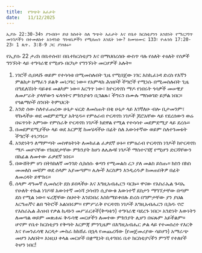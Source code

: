 ```yaml
---
title:  የግጭት አፈታት
date:   11/12/2025
---
```


`ኢያሱ 22:30-34ን ያንብቡ። ይህ ክስተት ስለ ግጭት አፈታት እና የቤተ ክርስቲያንን አንድነት የማረጋገጥ መንገዶችን በተመለከተ አንዳንድ ግንዛቤዎችን የሚሰጠን እንዴት ነው? ከመዝሙር 133፣ ዮሐንስ 17:20-23፣ 1 ጴጥ. 3:8-9 ጋር ያነፃፅሩ።`

የኢያሱ 22 ታሪክ በቤተሰብ፣ በቤተክርስቲያን እና በማህበረሰቡ ውስጥ ባሉ የዕለት ተዕለት የሰዎች ግንኙነት ላይ ተግባራዊ የሚሆኑ በርካታ የግንኙነት መርሆዎች አሉት።

1. ነገሮች ሲበላሹ ወይም የተሳሳቱ በሚመስሉበት ጊዜ የሚበጀው ነገር እስኪፈነዳ ድረስ የእኛን ምልከታ ከማፈን ይልቅ መነጋገር ነው። የአምላክ ሕዝቦች ችግሮች የሚነሱ በሚመስሉበት ጊዜ በግዴለሽነት ባይቆዩ መልካም ነው። እርግጥ ነው፣ ከዮርዳኖስ ማዶ የነበሩት ጎሳዎች መሠዊያ ለመሥራት ያላቸውን ፍላጎትና ምክንያቱን ቢገልጹ፣ ችግሩን በሙሉ ማስወገድ ይቻል ነበር። የጎልማሶች ሰንበት ትምህርት
2. አንድ ሰው ስለተፈጠረው ሁኔታ ፍርድ ለመስጠት በቂ ሁኔታ ላይ እገኛለሁ ብሎ ቢታመንም፣ ቸኩላችሁ ወደ መደምደሚያ አትሂዱ። የምዕራብ ዮርዳኖስ ነገዶች ጆሮአቸው ላይ የደረሰውን ወሬ በፍጥነት አምነው የምስራቅ ዮርዳኖስ ነገዶች ክደዋል የሚል የተሳሳተ መደምደሚያ ላይ ደረሱ።
3. በመደምደሚያችሁ ላይ ወደ እርምጃ ከመሄዳችሁ በፊት ስለ እውነተኛው ወይም ስለተገመቱት ችግሮች ተነጋገሩ።
4. አንድነትን ለማምጣት መስዋዕትነት ለመክፈል ፈቃደኛ ሁኑ። የምዕራብ ዮርዳኖስ ነገዶች ከዮርዳኖስ ማዶ መሆናቸው የክህደታቸው ምክንያት ከሆነ ለሌሎቹ ነገዶች ማስተናገጃ የሚሆን ድርሻቸውን በከፊል ለመተው ፈቃደኛ ነበሩ።
5. በውሸትም ሆነ በትክክለኛ መንገድ ሲከሰሱ ቁጣን የሚመልስ ረጋ ያለ መልስ ይስጡ። ክስን በክስ መመለስ መቼም ወደ ሰላም አያመጣም። ሌሎች እርስዎን እንዲረዱዎ ከመጠበቅዎ በፊት ለመረዳት ይሞክሩ።
6. ሰላም ዳግመኛ ሲመሰረት ደስ ይበላችሁ እና እግዚአብሔርን ባርኩ። ዋናው የእስራኤል ጉባኤ የሁለት ተኩል ነገዶቹ እውነተኛ መነሻ ኃሳብን ሲያውቁ እውነተኛ ደስታን ማግኘታቸው በጣም ደስ የሚል ነው። ፍረጃቸው ስህተት እንደነበረ እስከማይቀበሉ ድረስ በግምታቸው ያን ያህል እርግጠኛና ልበ ግትሮች አልነበሩም። የምሥራቅ ዮርዳኖስ ነገዶች እግዚአብሔርን ቢክዱ ኖሮ የእስራኤል ሕዝብ የቃል ኪዳኑን መሥፈርቶች(ቅጣቱን) ተግባራዊ ባደረጉ ነበር። አንድነት እውነትን ለመጣል ወይም መጽሐፍ ቅዱሳዊ መርሆችን ለመተው ምክንያት ሊሆን በፍጹም አይችልም። ሆኖም የቤተ ክርስቲያን የቅጣት እርምጃ ምንጊዜም በእግዚአብሔር ቃል ላይ የተመሰረተ የእርቅ እና የመንፈሳዊ እርዳታ ሙከራ ከከሸፈ በኋላ የመጨረሻው (የመጀመሪያው ሳይሆን) አማራጭ መሆን አለበት። እነዚህ ቀላል መርሆች በቋሚነት ቢተገበሩ ቤተ ክርስቲያናችን ምንኛ የተለየች ትሆን ነበር!